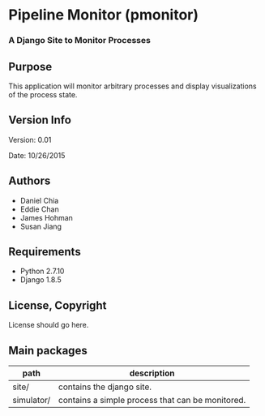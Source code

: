 # Pipeline Monitor (pmonitor)
### A Django Site to Monitor Processes

## Purpose
This application will monitor arbitrary processes and display 
visualizations of the process state. 

## Version Info
Version: 0.01

Date: 10/26/2015

## Authors
 * Daniel Chia
 * Eddie Chan
 * James Hohman
 * Susan Jiang


## Requirements
 * Python 2.7.10
 * Django 1.8.5


## License, Copyright
License should go here.

## Main packages
| path | description |
-------|--------------
| site/ | contains the django site. |
| simulator/ | contains a simple process that can be monitored. |
 